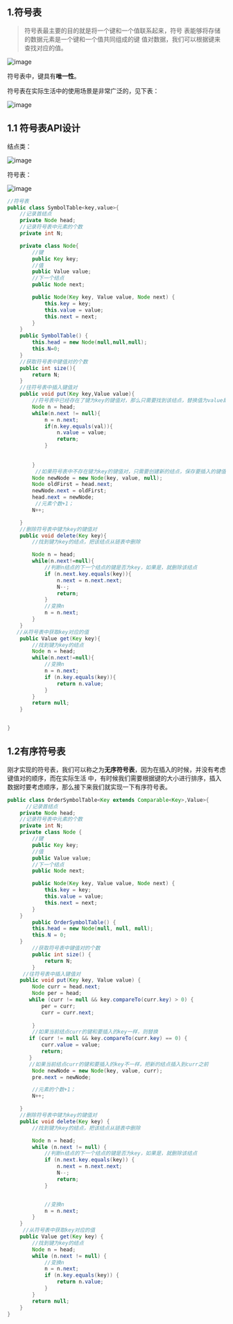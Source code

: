 ## 1.符号表

> 符号表最主要的目的就是将一个键和一个值联系起来，符号 表能够将存储的数据元素是一个键和一个值共同组成的键 值对数据，我们可以根据键来查找对应的值。

![image](https://user-images.githubusercontent.com/42907149/142658527-4f69a9bc-b69e-4dc3-952a-2b51a0fe3c2d.png)

符号表中，键具有**唯一性**。

 符号表在实际生活中的使用场景是非常广泛的，见下表：

![image](https://user-images.githubusercontent.com/42907149/142658789-89bf1570-7bc8-483a-affa-f18066a8532b.png)


## 1.1 符号表API设计

结点类：

![image](https://user-images.githubusercontent.com/42907149/142658735-3ab2e987-5b8a-4d36-9939-ab30b17e86be.png)


符号表：

![image](https://user-images.githubusercontent.com/42907149/142658697-d2ac6e2c-f75e-4622-af17-1562ac4019ab.png)


```Java
//符号表
public class SymbolTable<key,value>{
    //记录首结点
    private Node head;
    //记录符号表中元素的个数
    private int N;

    private class Node{
        //键
        public Key key;
        //值
        public Value value;
        //下一个结点
        public Node next;

        public Node(Key key, Value value, Node next) {
            this.key = key;
            this.value = value;
            this.next = next;
        }
    }
    public SymbolTable() {
        this.head = new Node(null,null,null);
        this.N=0;
    }
    //获取符号表中键值对的个数
    public int size(){
        return N;
    }
    //往符号表中插入键值对
    public void put(Key key,Value value){
        //符号表中已经存在了键为key的键值对，那么只需要找到该结点，替换值为value即可
        Node n = head;
        while(n.next != null){
            n = n.next;
            if(n.key.equals(val)){
                n.value = value;
                return;
            }
            
            
        }
         //如果符号表中不存在键为key的键值对，只需要创建新的结点，保存要插入的键值对，把新结点插入到链表的头部  head.next=新结点即可
        Node newNode = new Node(key, value, null);
        Node oldFirst = head.next;
        newNode.next = oldFirst;
        head.next = newNode;
         //元素个数+1；
        N++;

    }
    //删除符号表中键为key的键值对
    public void delete(Key key){
        //找到键为key的结点，把该结点从链表中删除

        Node n = head;
        while(n.next!=null){
            //判断n结点的下一个结点的键是否为key，如果是，就删除该结点
            if (n.next.key.equals(key)){
                n.next = n.next.next;
                N--;
                return;
            }
            //变换n
            n = n.next;
        }
    }
   //从符号表中获取key对应的值
    public Value get(Key key){
        //找到键为key的结点
        Node n = head;
        while(n.next!=null){
            //变换n
            n = n.next;
            if (n.key.equals(key)){
                return n.value;
            }
        }
        return null;
    }


}
```

## 1.2有序符号表

刚才实现的符号表，我们可以称之为**无序符号表**，因为在插入的时候，并没有考虑键值对的顺序，而在实际生活 中，有时候我们需要根据键的大小进行排序，插入数据时要考虑顺序，那么接下来我们就实现一下有序符号表。

```java
public class OrderSymbolTable<Key extends Comparable<Key>,Value>{
      //记录首结点
    private Node head;
    //记录符号表中元素的个数
    private int N;
    private class Node {
        //键
        public Key key;
        //值
        public Value value;
        //下一个结点
        public Node next;

        public Node(Key key, Value value, Node next) {
            this.key = key;
            this.value = value;
            this.next = next;
        }
    }
        public OrderSymbolTable() {
        this.head = new Node(null, null, null);
        this.N = 0;
    }
        //获取符号表中键值对的个数
        public int size() {
            return N;
        }
     //往符号表中插入键值对
    public void put(Key key, Value value) {
        Node curr = head.next;
        Node per = head;
       while (curr != null && key.compareTo(curr.key) > 0) {
           per = curr;
           curr = curr.next;
            
        }
     	//如果当前结点curr的键和要插入的key一样，则替换
       if (curr != null && key.compareTo(curr.key) == 0) {
           curr.value = value;
           return;
       }
       //如果当前结点curr的键和要插入的key不一样，把新的结点插入到curr之前
        Node newNode = new Node(key, value, curr);
        pre.next = newNode;

        //元素的个数+1；
        N++;

    }
    //删除符号表中键为key的键值对
    public void delete(Key key) {
        //找到键为key的结点，把该结点从链表中删除

        Node n = head;
        while (n.next != null) {
            //判断n结点的下一个结点的键是否为key，如果是，就删除该结点
            if (n.next.key.equals(key)) {
                n.next = n.next.next;
                N--;
                return;
            }


            //变换n
            n = n.next;
        }
    }
     //从符号表中获取key对应的值
    public Value get(Key key) {
        //找到键为key的结点
        Node n = head;
        while (n.next != null) {
            //变换n
            n = n.next;
            if (n.key.equals(key)) {
                return n.value;
            }
        }
        return null;
    }
}
```

